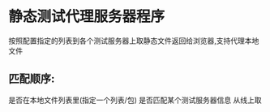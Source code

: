 静态测试代理服务器程序
=====================

按照配置指定的列表到各个测试服务器上取静态文件返回给浏览器,支持代理本地文件

匹配顺序:
---------

是否在本地文件列表里(指定一个列表/包)
是否匹配某个测试服务器信息
从线上取
